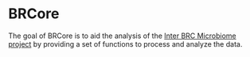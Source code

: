 
<!-- README.md is generated from README.Rmd. Please edit that file -->

# BRCore

<!-- badges: start -->
<!-- badges: end -->

The goal of BRCore is to aid the analysis of the [Inter BRC Microbiome
project](https://github.com/germs-lab/interbrc-core-analysis) by
providing a set of functions to process and analyze the data.

<!-- What is special about using `README.Rmd` instead of just `README.md`? You can include R chunks like so: -->
<!-- ```{r cars} -->
<!-- summary(cars) -->
<!-- ``` -->
<!-- You'll still need to render `README.Rmd` regularly, to keep `README.md` up-to-date. -->
<!-- You can also embed plots, for example: -->
<!-- ```{r pressure, echo = FALSE} -->
<!-- plot(pressure) -->
<!-- ``` -->
<!-- In that case, don't forget to commit and push the resulting figure files, so they display on GitHub. -->

